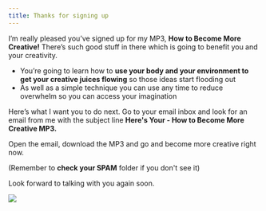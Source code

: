 ```yaml
---
title: Thanks for signing up
---
```

<div id="thanks_text">

I’m really pleased you’ve signed up for my MP3, **How to Become More Creative!** There’s such good stuff in there which is going to benefit you and your creativity.

* You’re going to learn how to **use your body and your environment to get your creative juices flowing** so those ideas start flooding out
* As well as a simple technique you can use any time to reduce overwhelm so you can access your imagination

Here’s what I want you to do next. 
Go to your email inbox and look for an email from me with the subject line
**Here's Your - How to Become More Creative MP3.**

Open the email, download the MP3 and go and become more creative right now.

(Remember to **check your SPAM** folder if you don't see it) 

Look forward to talking with you again soon.

</div>

<div id="thanks_pic">

<img src="/images/rachel_frame.png"/>

</div>